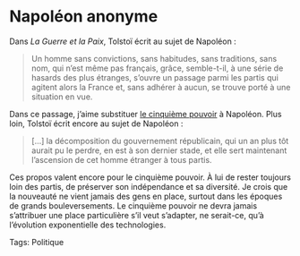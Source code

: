 # Napoléon anonyme

Dans *La Guerre et la Paix*, Tolstoï écrit au sujet de Napoléon :

> Un homme sans convictions, sans habitudes, sans traditions, sans nom, qui n’est même pas français, grâce, semble-t-il, à une série de hasards des plus étranges, s’ouvre un passage parmi les partis qui agitent alors la France et, sans adhérer à aucun, se trouve porté à une situation en vue.

Dans ce passage, j’aime substituer [le cinquième pouvoir](http://blog.tcrouzet.com/2006/08/22/le-cinquieme-pouvoir/) à Napoléon. Plus loin, Tolstoï écrit encore au sujet de Napoléon :

> \[…\] la décomposition du gouvernement républicain, qui un an plus tôt aurait pu le perdre, en est à son dernier stade, et elle sert maintenant l’ascension de cet homme étranger à tous partis.

Ces propos valent encore pour le cinquième pouvoir. À lui de rester toujours loin des partis, de préserver son indépendance et sa diversité. Je crois que la nouveauté ne vient jamais des gens en place, surtout dans les époques de grands bouleversements. Le cinquième pouvoir ne devra jamais s’attribuer une place particulière s’il veut s’adapter, ne serait-ce, qu’à l’évolution exponentielle des technologies.

Tags: Politique